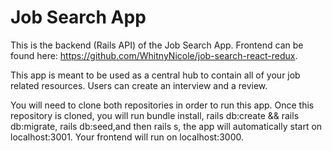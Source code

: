 # Job Search App

This is the backend (Rails API) of the Job Search App. Frontend can be found here: https://github.com/WhitnyNicole/job-search-react-redux. 

This app is meant to be used as a central hub to contain all of your job related resources. Users can create an interview and a review. 

You will need to clone both repositories in order to run this app. Once this repository is cloned, you will run bundle install, rails db:create && rails db:migrate, rails db:seed,and then rails s, the app will automatically start on localhost:3001. Your frontend will run on localhost:3000.

